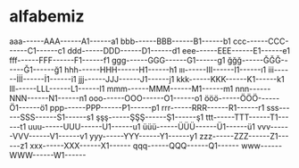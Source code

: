 # alfabemiz
aaa------AAA------A1------a1
bbb------BBB------B1------b1
ccc------CCC------C1------c1
ddd------DDD------D1------d1
eee------EEE------E1------e1
fff------FFF------F1------f1
ggg------GGG------G1------g1
ğğğ------ĞĞĞ------Ğ1------ğ1
hhh------HHH------H1------h1
ııı------III------I1------ı1
iii------İİİ------İ1------i1
jjj------JJJ------J1------j1
kkk------KKK------K1------k1
lll------LLL------L1------l1
mmm------MMM------M1------m1
nnn------NNN------N1------n1
ooo------OOO------O1------o1
ööö------ÖÖÖ------Ö1------ö1
ppp------PPP------P1------p1
rrr------RRR------R1------r1
sss------SSS------S1------s1
şşş------ŞŞŞ------Ş1------ş1
ttt------TTT------T1------t1
uuu------UUU------U1------u1
üüü------ÜÜÜ------Ü1------ü1
vvv------VVV------V1------v1
yyy------YYY------Y1------y1
zzz------ZZZ------Z1------z1
xxx------XXX------X1------
qqq------QQQ------Q1------
www------WWW------W1------
